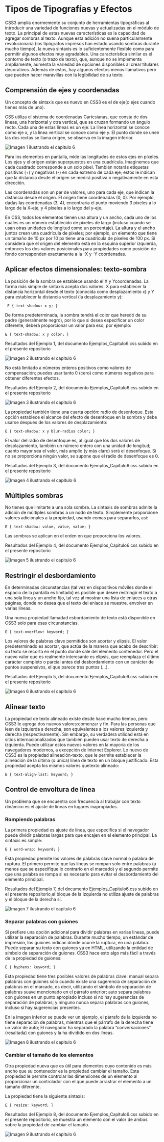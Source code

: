 # Tipos de Tipografías y Efectos

CSS3 amplía enormemente su conjunto de herramientas tipográficas al introducir una variedad de funciones nuevas y actualizadas en el módulo de texto.
La principal de estas nuevas características es la capacidad de agregar sombras al texto. Aunque esta adición no suena particularmente revolucionaria (los tipógrafos impresos han estado usando sombras durante mucho tiempo), la nueva sintaxis es lo suficientemente flexible como para permitir algunos efectos muy agradables. Una característica similar es el contorno de texto (o trazo de texto), que, aunque no se implementa ampliamente, aumenta la variedad de opciones disponibles al crear titulares decorativos. Además de estos, hay algunos efectos menos llamativos pero que pueden hacer maravillas con la legibilidad de su texto.

## Comprensión de ejes y coordenadas

Un concepto de sintaxis que es nuevo en CSS3 es el de eje(o ejes cuando tienes más de   uno). 

CSS utiliza el sistema de coordenadas Cartesianas, que consta de dos líneas, una horizontal y otra vertical, que se cruzan formando un ángulo recto. Cada una de estas líneas es un eje: La línea horizontal se conoce como eje x, y la línea vertical se conoce como eje y. El punto donde se unen las dos rectas se llama origen, se observa en la imagen inferior.

![Imagen 1 ilustrando el capitulo 6](https://github.com/ElizaMejia/Curso-CSS/blob/main/Imagenes/C6/Imagen1_C6.png)

Para los elementos en pantalla, mide las longitudes de estos ejes en píxeles. Los ejes y el origen están superpuestos en una cuadrícula. Imaginemos que cada cuadrado corresponde a un solo píxel. También notarás etiquetas positivas (+) y negativas (-) en cada extremo de cada eje; estos le indican que la distancia desde el origen se medirá positiva o negativamente en esta   dirección.

Las coordenadas son un par de valores, uno para cada eje, que indican la distancia desde el origen. El origen tiene coordenadas (0, 0). Por ejemplo, dadas las coordenadas (3, 4), encontraría el punto moviendo 3 píxeles a lo largo de la X-eje, y 4 píxeles a lo largo del y-eje.

En CSS, todos los elementos tienen una altura y un ancho, cada uno de los cuales es un número establecido de píxeles de largo (incluso cuando se usan otras unidades de longitud como un porcentaje). La altura y el ancho juntos crean una cuadrícula de píxeles; por ejemplo, un elemento que tiene un tamaño de 10 px por 10 px tiene una cuadrícula de píxeles de 100 px. Si considera que el origen del elemento está en la esquina superior izquierda, entonces los dos valores  posicionales para propiedades como posición de fondo corresponden exactamente a la -X y -Y coordenadas.

## Aplicar efectos dimensionales: texto-sombra

La posición de la sombra se establece usando el X y Ycoordenadas. La forma más simple de sintaxis acepta dos valores: X para establecer la distancia  horizontal desde el texto (conocida como desplazamiento x) y Y para establecer la distancia vertical (la desplazamiento y):

     E { text-shadow: x y; }
     
De forma predeterminada, la sombra tendrá el color que heredó de su padre (generalmente negro), por lo que si desea especificar un color diferente, deberá proporcionar un valor para eso, por ejemplo:

    E { text-shadow: x y color; }
    
Resultados del Ejemplo 1, del documento Ejemplos_Capitulo6.css subido en el presente repositorio

![Imagen 2 ilustrando el capitulo 6](https://github.com/ElizaMejia/Curso-CSS/blob/main/Imagenes/C6/Imagen2_C6.png)

No está limitado a números enteros positivos como valores de compensación; puedes usar tanto 0 (cero) como números negativos para obtener diferentes efectos. 

Resultados del Ejemplo 2, del documento Ejemplos_Capitulo6.css subido en el presente repositorio

![Imagen 3 ilustrando el capitulo 6](https://github.com/ElizaMejia/Curso-CSS/blob/main/Imagenes/C6/Imagen3_C6.png)

La propiedad también tiene una cuarta opción: radio de desenfoque. Esta opción establece el alcance del efecto de desenfoque en la sombra y debe usarse después de los valores de desplazamiento:

    E { text-shadow: x y blur-radius color; }
    
El valor del radio de desenfoque es, al igual que los dos valores de desplazamiento, también un número entero con una unidad de longitud; cuanto mayor sea el valor, más amplio (y más claro) será el desenfoque. Si no se proporciona ningún valor, se supone que el radio de desenfoque es 0. 

Resultados del Ejemplo 3, del documento Ejemplos_Capitulo6.css subido en el presente repositorio

![Imagen 4 ilustrando el capitulo 6](https://github.com/ElizaMejia/Curso-CSS/blob/main/Imagenes/C6/Imagen4_C6.png)

## Múltiples sombras

No tienes que limitarte a una sola sombra. La sintaxis de sombras admite la adición de múltiples sombras a un nodo de texto. Simplemente proporcione valores adicionales a la propiedad, usando comas para separarlos, así:

    E { text-shadow: value, value, value; }
    
Las sombras se aplican en el orden en que proporciona los valores. 

Resultados del Ejemplo 4, del documento Ejemplos_Capitulo6.css subido en el presente repositorio

![Imagen 5 ilustrando el capitulo 6](https://github.com/ElizaMejia/Curso-CSS/blob/main/Imagenes/C6/Imagen5_C6.png)

## Restringir el desbordamiento

En determinadas circunstancias (tal vez en dispositivos móviles donde el espacio de la pantalla es limitado) es posible que desee restringir el texto a una sola línea y un ancho fijo, tal vez al mostrar una lista de enlaces a otras páginas, donde no desea que el texto del enlace se muestre. envolver en varias líneas. 

Una nueva propiedad llamadad esbordamiento de texto está disponible en CSS3 solo para esas circunstancias. 

    E { text-overflow: keyword; }
    
Los valores de palabras clave permitidos son acortar y elipsis. El valor predeterminado es acortar, que actúa de la manera que acabo de describir: su texto se recorta en el punto donde sale del elemento contenedor. Pero el nuevo valor que es realmente interesante es elipsis, que reemplaza el último carácter completo o parcial antes del desbordamiento con un carácter de puntos suspensivos, el que parece tres   puntos (...).

Resultados del Ejemplo 5, del documento Ejemplos_Capitulo6.css subido en el presente repositorio

![Imagen 6 ilustrando el capitulo 6](https://github.com/ElizaMejia/Curso-CSS/blob/main/Imagenes/C6/Imagen6_C6.png)

## Alinear texto

La propiedad de texto alineado existe desde hace mucho tiempo, pero CSS3 le agrega dos nuevos valores:comenzar y fin. Para las personas que leen de izquierda a derecha, son equivalentes a los valores izquierda y derecha (respectivamente). Sin embargo, su verdadera utilidad está en sitios internacionalizados que también pueden usar texto de derecha a izquierda. Puede utilizar estos nuevos valores en la mayoría de los navegadores modernos, a excepción de Internet Explorer.
Lo nuevo de CSS3 es la propiedad alineación-texto, que le permite establecer la alineación de la última (o única) línea de texto en un bloque justificado. Esta propiedad acepta los mismos valores quetexto alineado:

    E { text-align-last: keyword; }

## Control de envoltura de línea

Un problema que se encuentra con frecuencia al trabajar con texto dinámico es el ajuste de líneas en lugares inapropiados.  

### Rompiendo palabras

La primera propiedad es ajuste de línea, que especifica si el navegador puede dividir palabras largas para que encajen en el elemento principal. La sintaxis es simple:

    E { word-wrap: keyword; }


Esta propiedad permite los valores de palabras clave normal o palabra de ruptura. El primero permite que las líneas se rompan solo entre palabras (a menos que se especifique lo contrario en el marcado) y el segundo permite que una palabra se rompa si es necesario para evitar el desbordamiento del elemento principal.

Resultados del Ejemplo 7, del documento Ejemplos_Capitulo6.css subido en el presente repositorio,el bloque de la izquierda no utiliza ajuste de palabras y el bloque de la derecha sí.

![Imagen 7 ilustrando el capitulo 6](https://github.com/ElizaMejia/Curso-CSS/blob/main/Imagenes/C6/Imagen7_C6.png)

### Separar palabras con guiones

Si prefiere una opción adicional para dividir palabras en varias líneas, puede utilizar la separación de palabras. Durante mucho tiempo, un estándar de impresión, los guiones indican dónde ocurre la ruptura, en una palabra. Puede separar su texto con guiones ya en HTML, utilizando la entidad de símbolo de separación de guiones. 
CSS3 hace esto algo más fácil a través de la propiedad de guiones:

    E { hyphens: keyword; }

Esta propiedad tiene tres posibles valores de palabras clave: manual separa palabras con guiones sólo cuando existe una sugerencia de separación de palabras en el marcado, es decir, utilizando el símbolo de separación de palabras suave mencionado en el párrafo anterior; auto separa palabras con guiones en un punto apropiado incluso si no hay sugerencias de separación de palabras; y ninguno nunca separa palabras con guiones, incluso si hay sugerencias presentes.

En la imagen inferior se puede ver un ejemplo, el párrafo de la izquierda no tiene separación de palabras, mientras que el párrafo de la derecha tiene un valor de auto; El navegador ha separado la palabra “conversaciones” (resaltada) con guiones y la ha dividido en dos líneas.

![Imagen 8 ilustrando el capitulo 6](https://github.com/ElizaMejia/Curso-CSS/blob/main/Imagenes/C6/Imagen8_C6.png)

### Cambiar el tamaño de los elementos

Otra propiedad nueva que es útil para elementos cuyo contenido es más ancho que su contenedor es la propiedad cambiar el tamaño. Esta propiedad le permite controlar las dimensiones de un elemento al proporcionar un controlador con el que puede arrastrar el elemento a un tamaño diferente.
 
La propiedad tiene la siguiente sintaxis:

    E { resize: keyword; }

Resultados del Ejemplo 8, del documento Ejemplos_Capitulo6.css subido en el presente repositorio, se muestra un elemento con el valor de ambos sobre la propiedad de cambiar el tamaño.

![Imagen 9 ilustrando el capitulo 6](https://github.com/ElizaMejia/Curso-CSS/blob/main/Imagenes/C6/Imagen8_C6.png)
